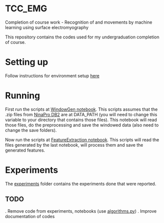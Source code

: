 # TCC_EMG
Completion of course work - Recognition of and movements by machine learning using surface electromyography

This repository contains the codes used for my undergraduation completion of course. 

# Setting up

Follow instructions for environment setup [here](./environment/README.md)

# Running

First run the scripts at [WindowGen notebook](./notebooks/dataset/WindowGen.ipynb). This scripts assumes that the .zip files from [NinaPro DB2](http://ninapro.hevs.ch/) are at DATA_PATH (you will need to change this variable to your directory that contains those files). This notebook will read those files, do the preprocessing and save the windowed data (also need to change the save folders).

Now run the scripts at [FeatureExtraction notebook](./notebooks/dataset/FeatureExtraction.ipynb). This scripts will read the files generated by the last notebook, will process them and save the generated features.

# Experiments

The [experiments](./notebooks/experiments) folder contains the experiments done that were reported.

## TODO

. Remove code from experiments, notebooks (use [algorithms.py](algorithms.py))
. Improve documentation of codes
